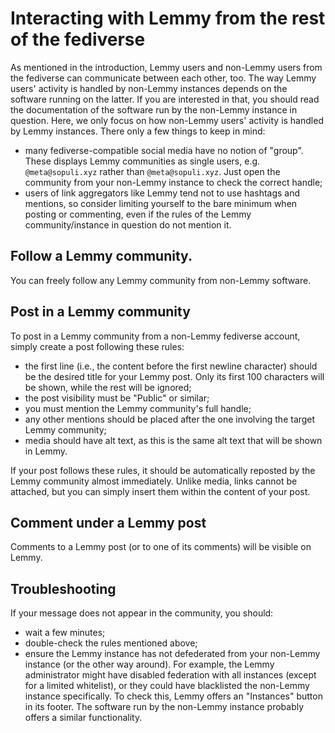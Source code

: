# Interacting with Lemmy from the rest of the fediverse

As mentioned in the introduction, Lemmy users and non-Lemmy users from the
fediverse can communicate between each other, too. The way Lemmy users' activity
is handled by non-Lemmy instances depends on the software running on the latter.
If you are interested in that, you should read the documentation of the
software run by the non-Lemmy instance in question. Here, we only focus on how
non-Lemmy users' activity is handled by Lemmy instances. There only a few things
to keep in mind:

- many fediverse-compatible social media have no notion of "group". These
  displays Lemmy communities as single users, e.g. `@meta@sopuli.xyz` rather
  than `@meta@sopuli.xyz`. Just open the community from your non-Lemmy instance
  to check the correct handle;
- users of link aggregators like Lemmy tend not to use hashtags and mentions, so
  consider limiting yourself to the bare minimum when posting or commenting,
  even if the rules of the Lemmy community/instance in question do not mention
  it.

## Follow a Lemmy community.

You can freely follow any Lemmy community from non-Lemmy software.

## Post in a Lemmy community

To post in a Lemmy community from a non-Lemmy fediverse account, simply create a
post following these rules:

- the first line (i.e., the content before the first newline character) should
  be the desired title for your Lemmy post. Only its first 100 characters will
  be shown, while the rest will be ignored;
- the post visibility must be "Public" or similar;
- you must mention the Lemmy community's full handle;
- any other mentions should be placed after the one involving the target Lemmy
  community;
- media should have alt text, as this is the same alt text that will be shown in
  Lemmy.

If your post follows these rules, it should be automatically reposted by the
Lemmy community almost immediately. Unlike media, links cannot be attached, but
you can simply insert them within the content of your post.

## Comment under a Lemmy post

Comments to a Lemmy post (or to one of its comments) will be visible on Lemmy.

## Troubleshooting

If your message does not appear in the community, you should:

- wait a few minutes;
- double-check the rules mentioned above;
- ensure the Lemmy instance has not defederated from your non-Lemmy instance (or
  the other way around). For example, the Lemmy administrator might have
  disabled federation with all instances (except for a limited whitelist), or
  they could have blacklisted the non-Lemmy instance specifically. To check
  this, Lemmy offers an "Instances" button in its footer. The software run by
  the non-Lemmy instance probably offers a similar functionality.

